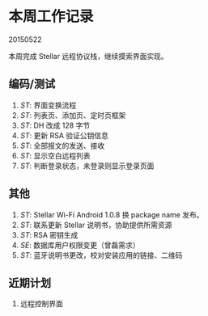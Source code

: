 # 本周工作记录

20150522

本周完成 Stellar 远程协议栈，继续摸索界面实现。

## 编码/测试

1. *ST*: 界面变换流程
2. *ST*: 列表页、添加页、定时页框架
3. *ST*: DH 改成 128 字节
4. *ST*: 更新 RSA 验证公钥信息
5. *ST*: 全部报文的发送、接收
6. *ST*: 显示空白远程列表
7. *ST*: 判断登录状态，未登录则显示登录页面

## 其他

1. *ST*: Stellar Wi-Fi Android 1.0.8 换 package name 发布。
2. *ST*: 联系更新 Stellar 说明书，协助提供所需资源
3. *ST*: RSA 密钥生成
4. *SE*: 数据库用户权限变更（曾磊需求）
5. *ST*: 蓝牙说明书更改，校对安装应用的链接、二维码

## 近期计划

1. 远程控制界面
